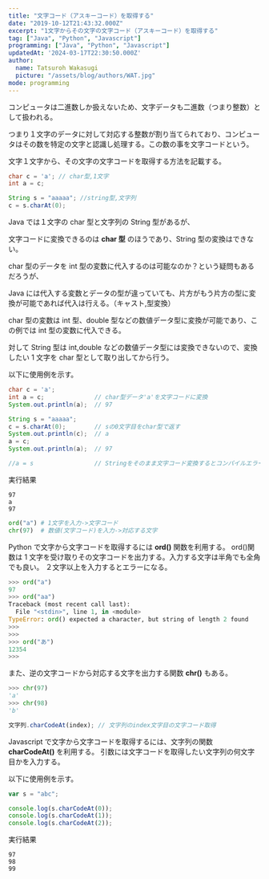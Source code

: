 ```yaml
---
title: "文字コード（アスキーコード）を取得する"
date: "2019-10-12T21:43:32.000Z"
excerpt: "1文字からその文字の文字コード（アスキーコード）を取得する"
tag: ["Java", "Python", "Javascript"]
programming: ["Java", "Python", "Javascript"]
updatedAt: '2024-03-17T22:30:50.000Z'
author:
  name: Tatsuroh Wakasugi
  picture: "/assets/blog/authors/WAT.jpg"
mode: programming
---
```


コンピュータは二進数しか扱えないため、文字データも二進数（つまり整数）として扱われる。

つまり１文字のデータに対して対応する整数が割り当てられており、コンピュータはその数を特定の文字と認識し処理する。この数の事を文字コードという。

文字１文字から、その文字の文字コードを取得する方法を記載する。

<div class="note_content_by_programming_language" id="note_content_Java">

```java
char c = 'a'; // char型,1文字
int a = c;

String s = "aaaaa"; //string型,文字列
c = s.charAt(0);
```

Java では１文字の char 型と文字列の String 型があるが、

文字コードに変換できるのは **char 型** のほうであり、String 型の変換はできない。

char 型のデータを int 型の変数に代入するのは可能なのか？という疑問もあるだろうが、

Java には代入する変数とデータの型が違っていても、片方がもう片方の型に変換が可能であれば代入は行える。（キャスト,型変換）

char 型の変数は int 型、double 型などの数値データ型に変換が可能であり、この例では int 型の変数に代入できる。

対して String 型は int,double などの数値データ型には変換できないので、変換したい 1 文字を char 型として取り出してから行う。

以下に使用例を示す。

```java
char c = 'a';
int a = c;              // char型データ'a'を文字コードに変換
System.out.println(a);  // 97

String s = "aaaaa";
c = s.charAt(0);        // sの0文字目をchar型で返す
System.out.println(c);  // a
a = c;
System.out.println(a);  // 97

//a = s                 // Stringをそのまま文字コード変換するとコンパイルエラー
```

実行結果

```
97
a
97
```

</div>
<div class="note_content_by_programming_language" id="note_content_Python">

```python
ord("a") # 1文字を入力->文字コード
chr(97)  # 数値(文字コード)を入力->対応する文字
```

Python で文字から文字コードを取得するには **ord()** 関数を利用する。
ord()関数は 1 文字を受け取りその文字コードを出力する。入力する文字は半角でも全角でも良い。
２文字以上を入力するとエラーになる。

```python
>>> ord("a")
97
>>> ord("aa")
Traceback (most recent call last):
  File "<stdin>", line 1, in <module>
TypeError: ord() expected a character, but string of length 2 found
>>>
>>>
>>> ord("あ")
12354
>>>
```

また、逆の文字コードから対応する文字を出力する関数 **chr()** もある。

```python
>>> chr(97)
'a'
>>> chr(98)
'b'
```

</div>
<div class="note_content_by_programming_language" id="note_content_Javascript">

```javascript
文字列.charCodeAt(index); // 文字列のindex文字目の文字コード取得
```

Javascript で文字から文字コードを取得するには、文字列の関数 **charCodeAt()** を利用する。
引数には文字コードを取得したい文字列の何文字目かを入力する。

以下に使用例を示す。

```javascript
var s = "abc";

console.log(s.charCodeAt(0));
console.log(s.charCodeAt(1));
console.log(s.charCodeAt(2));
```

実行結果

```
97
98
99
```

</div>
